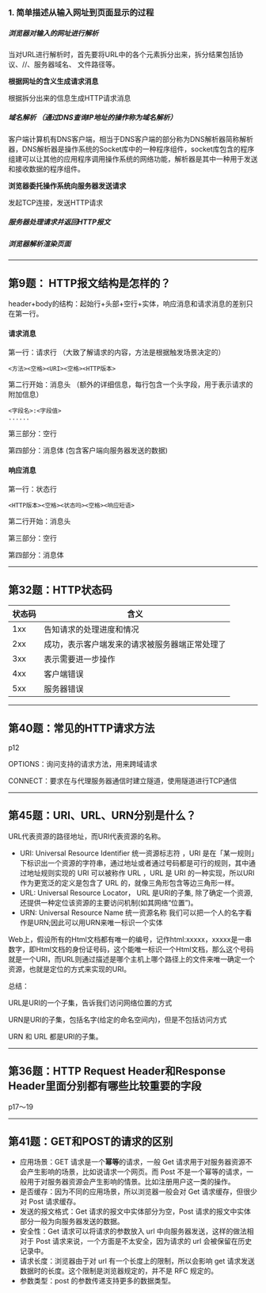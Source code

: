 ### 1. 简单描述从输入网址到页面显示的过程

##### 浏览器对输入的网址进行解析

当对URL进行解析时，首先要将URL中的各个元素拆分出来，拆分结果包括协议、//、服务器域名、 文件路径等。

**根据网址的含义生成请求消息**

根据拆分出来的信息生成HTTP请求消息

##### 域名解析 （通过DNS查询IP地址的操作称为域名解析）

客户端计算机有DNS客户端，相当于DNS客户端的部分称为DNS解析器简称解析器，DNS解析器是操作系统的Socket库中的一种程序组件，socket库包含的程序组建可以让其他的应用程序调用操作系统的网络功能，解析器是其中一种用于发送和接收数据的程序组件。

**浏览器委托操作系统向服务器发送请求**

发起TCP连接，发送HTTP请求

##### 服务器处理请求并返回HTTP报文

##### 浏览器解析渲染页面 

------

## 第9题： HTTP报文结构是怎样的？

header+body的结构：起始行+头部+空行+实体，响应消息和请求消息的差别只在第一行。



#### 请求消息

第一行：请求行 （大致了解请求的内容，方法是根据触发场景决定的）

```
<方法><空格><URI><空格><HTTP版本>
```

第二行开始：消息头 （额外的详细信息，每行包含一个头字段，用于表示请求的附加信息）

```
<字段名>:<字段值>
......
```

第三部分：空行

第四部分：消息体 (包含客户端向服务器发送的数据)



#### 响应消息

第一行：状态行

```
<HTTP版本><空格><状态吗><空格><响应短语>
```

第二行开始：消息头

第三部分：空行

第四部分：消息体

------

## 第32题：HTTP状态码

| 状态码 | 含义                                           |
| ------ | ---------------------------------------------- |
| 1xx    | 告知请求的处理进度和情况                       |
| 2xx    | 成功，表示客户端发来的请求被服务器端正常处理了 |
| 3xx    | 表示需要进一步操作                             |
| 4xx    | 客户端错误                                     |
| 5xx    | 服务器错误                                     |

------

## 第40题：常见的HTTP请求方法

p12

OPTIONS：询问支持的请求方法，用来跨域请求

CONNECT：要求在与代理服务器通信时建立隧道，使用隧道进行TCP通信

------



## 第45题：URI、URL、URN分别是什么？

URL代表资源的路径地址，而URI代表资源的名称。

- URI: Universal Resource Identifier 统一资源标志符 ，URI 是在「某一规则」下标识出一个资源的字符串，通过地址或者通过号码都是可行的规则，其中通过地址规则实现的 URI 可以被称作 URL ，URL 是 URI 的一种实现，所以URI 作为更宽泛的定义是包含了 URL 的，就像三角形包含等边三角形一样。
- URL: Universal Resource Locator， URL 是URI的子集, 除了确定一个资源,还提供一种定位该资源的主要访问机制(如其网络“位置”)。
- URN: Universal Resource Name 统一资源名称 我们可以把一个人的名字看作是URN;因此可以用URN来唯一标识一个实体

Web上，假设所有的Html文档都有唯一的编号，记作html:xxxxx，xxxxx是一串数字，即Html文档的身份证号码，这个能唯一标识一个Html文档，那么这个号码就是一个URI，而URL则通过描述是哪个主机上哪个路径上的文件来唯一确定一个资源，也就是定位的方式来实现的URI。

总结：

URL是URI的一个子集，告诉我们访问网络位置的方式

URN是URI的子集，包括名字(给定的命名空间内)，但是不包括访问方式

URN 和 URL 都是URI的子集。

------

## 第36题：HTTP Request Header和Response Header里面分别都有哪些比较重要的字段

p17～19

------

## 第41题：GET和POST的请求的区别

- 应用场景：GET 请求是一个**幂等**的请求，一般 Get 请求用于对服务器资源不会产生影响的场景，比如说请求一个网页。而 Post 不是一个幂等的请求，一般用于对服务器资源会产生影响的情景。比如注册用户这一类的操作。
- 是否缓存：因为不同的应用场景，所以浏览器一般会对 Get 请求缓存，但很少对 Post 请求缓存。
- 发送的报文格式：Get 请求的报文中实体部分为空，Post 请求的报文中实体部分一般为向服务器发送的数据。
- 安全性：Get 请求可以将请求的参数放入 url 中向服务器发送，这样的做法相对于 Post 请求来说，一个方面是不太安全，因为请求的 url 会被保留在历史记录中。
- 请求长度：浏览器由于对 url 有一个长度上的限制，所以会影响 get 请求发送数据时的长度。这个限制是浏览器规定的，并不是 RFC 规定的。
- 参数类型：post 的参数传递支持更多的数据类型。
